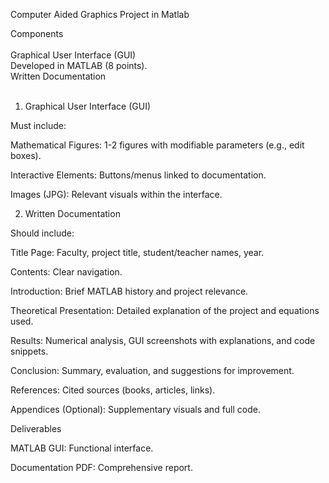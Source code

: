 Computer Aided Graphics Project in Matlab

Components<br><br>
Graphical User Interface (GUI)
<br>
Developed in MATLAB (8 points).
<br>
Written Documentation<br><br>

1. Graphical User Interface (GUI)

Must include:

Mathematical Figures: 1-2 figures with modifiable parameters (e.g., edit boxes).

Interactive Elements: Buttons/menus linked to documentation.

Images (JPG): Relevant visuals within the interface.

2. Written Documentation

Should include:

Title Page: Faculty, project title, student/teacher names, year.

Contents: Clear navigation.

Introduction: Brief MATLAB history and project relevance.

Theoretical Presentation: Detailed explanation of the project and equations used.

Results: Numerical analysis, GUI screenshots with explanations, and code snippets.

Conclusion: Summary, evaluation, and suggestions for improvement.

References: Cited sources (books, articles, links).

Appendices (Optional): Supplementary visuals and full code.

Deliverables

MATLAB GUI: Functional interface.

Documentation PDF: Comprehensive report.

